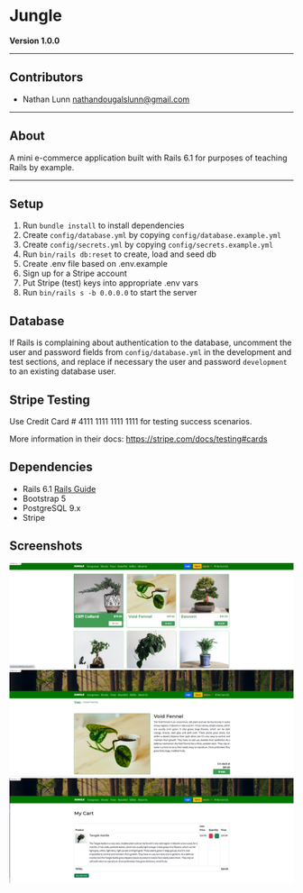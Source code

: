 # Jungle

**Version 1.0.0**

---

## Contributors

- Nathan Lunn <nathandougalslunn@gmail.com>

---

## About

A mini e-commerce application built with Rails 6.1 for purposes of teaching Rails by example.

---

## Setup

1. Run `bundle install` to install dependencies
2. Create `config/database.yml` by copying `config/database.example.yml`
3. Create `config/secrets.yml` by copying `config/secrets.example.yml`
4. Run `bin/rails db:reset` to create, load and seed db
5. Create .env file based on .env.example
6. Sign up for a Stripe account
7. Put Stripe (test) keys into appropriate .env vars
8. Run `bin/rails s -b 0.0.0.0` to start the server

## Database

If Rails is complaining about authentication to the database, uncomment the user and password fields from `config/database.yml` in the development and test sections, and replace if necessary the user and password `development` to an existing database user.

## Stripe Testing

Use Credit Card # 4111 1111 1111 1111 for testing success scenarios.

More information in their docs: <https://stripe.com/docs/testing#cards>

## Dependencies

- Rails 6.1 [Rails Guide](http://guides.rubyonrails.org/v6.1/)
- Bootstrap 5
- PostgreSQL 9.x
- Stripe

## Screenshots

!['Home Page'](https://github.com/nathanlunn/jungle/blob/master/docs/Screen%20Shot%202022-06-06%20at%205.23.33%20PM.png?raw=true)
!['Single Product Page'](https://github.com/nathanlunn/jungle/blob/master/docs/Screen%20Shot%202022-06-06%20at%205.23.47%20PM.png?raw=true)
!['Cart Page'](https://github.com/nathanlunn/jungle/blob/master/docs/Screen%20Shot%202022-06-06%20at%205.24.09%20PM.png?raw=true)